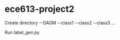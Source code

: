 # ece613-project2

Create directory
--DAGM
  --class1
  --class2
  --class3
  ...
  
Run label_gen.py
